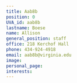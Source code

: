 ```yaml
---
title: Aab8b
position: 0
UVA_id: aab8b
lastname: Boese
name: Allison
general_position: staff
office: 218 Kerchof Hall
phone: 434-924-4918
email: aab8b@virginia.edu
image: 
personal_page: 
interests: 
---
```


